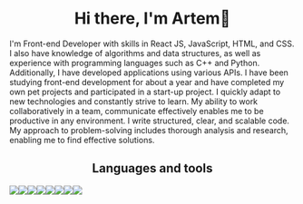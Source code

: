 <h1 align="center">Hi there, I'm Artem👋 </h1>
<div>I'm Front-end Developer with skills in React JS, JavaScript, HTML, and CSS. I also have knowledge of algorithms and data structures, as well as experience with programming languages such as C++ and Python. Additionally, I have developed applications using various APIs. I have been studying front-end development for about a year and have completed my own pet projects and participated in a start-up project. I quickly adapt to new technologies and constantly strive to learn. My ability to work collaboratively in a team, communicate effectively enables me to be productive in any environment. I write structured, clear, and scalable code. My approach to problem-solving includes thorough analysis and research, enabling me to find effective solutions.</div>
<h2 align="center">Languages and tools</h2>
<div style="display: flex">
<img src="https://img.shields.io/badge/React-purple.svg?style=for-the-badge&logo=React"/>
<img src="https://img.shields.io/badge/Redux-purple.svg?style=for-the-badge&logo=Redux"/>
<img src="https://img.shields.io/badge/Java Script-purple.svg?style=for-the-badge&logo=JavaScript"/>
<img src="https://img.shields.io/badge/Type Script-purple.svg?style=for-the-badge&logo=TypeScript"/>
<img src="https://img.shields.io/badge/HTML5-purple.svg?style=for-the-badge&logo=HTML5"/>
<img src="https://img.shields.io/badge/CSS3-purple.svg?style=for-the-badge&logo=CSS3"/>
<img src="https://img.shields.io/badge/Sass-purple.svg?style=for-the-badge&logo=Sass"/>
<img src="https://img.shields.io/badge/MUI-purple.svg?style=for-the-badge&logo=MUI"/>
</div>
